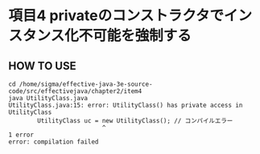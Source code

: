 # 項目4 privateのコンストラクタでインスタンス化不可能を強制する

## HOW TO USE

```shell
cd /home/sigma/effective-java-3e-source-code/src/effectivejava/chapter2/item4
java UtilityClass.java
UtilityClass.java:15: error: UtilityClass() has private access in UtilityClass
        UtilityClass uc = new UtilityClass(); // コンパイルエラー
                          ^
1 error
error: compilation failed
```
